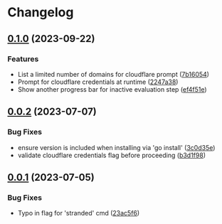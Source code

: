 # Changelog

## [0.1.0](https://github.com/jfortunato/serverpilot-tools/compare/v0.0.2...v0.1.0) (2023-09-22)


### Features

* List a limited number of domains for cloudflare prompt ([7b16054](https://github.com/jfortunato/serverpilot-tools/commit/7b16054dd5208347c5b71860c192425d1a7cdfb1))
* Prompt for cloudflare credentials at runtime ([2247a38](https://github.com/jfortunato/serverpilot-tools/commit/2247a38959b351a4a5caddb7bb1d6351ecd14a4b))
* Show another progress bar for inactive evaluation step ([ef4f51e](https://github.com/jfortunato/serverpilot-tools/commit/ef4f51e1f171269d88e1c2da6db89aab2dd611dd))

## [0.0.2](https://github.com/jfortunato/serverpilot-tools/compare/v0.0.1...v0.0.2) (2023-07-07)


### Bug Fixes

* ensure version is included when installing via 'go install' ([3c0d35e](https://github.com/jfortunato/serverpilot-tools/commit/3c0d35eaeb835a063adf3d123927e69541276d5c))
* validate cloudflare credentials flag before proceeding ([b3d1f98](https://github.com/jfortunato/serverpilot-tools/commit/b3d1f983d4f9cf5f776baa740dab7ce84cc112c1))

## [0.0.1](https://github.com/jfortunato/serverpilot-tools/compare/v0.0.0...v0.0.1) (2023-07-05)


### Bug Fixes

* Typo in flag for 'stranded' cmd ([23ac5f6](https://github.com/jfortunato/serverpilot-tools/commit/23ac5f6e988b18a111e813e875e4bec38e6e736a))
